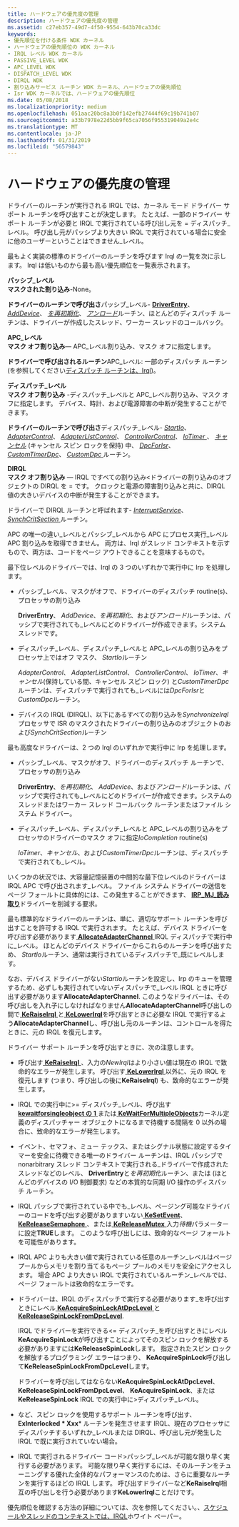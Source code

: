 ```yaml
---
title: ハードウェアの優先度の管理
description: ハードウェアの優先度の管理
ms.assetid: c27eb357-49d7-4f50-9554-643b70ca33dc
keywords:
- 優先順位を付ける条件 WDK カーネル
- ハードウェアの優先順位の WDK カーネル
- IRQL レベル WDK カーネル
- PASSIVE_LEVEL WDK
- APC_LEVEL WDK
- DISPATCH_LEVEL WDK
- DIRQL WDK
- 割り込みサービス ルーチン WDK カーネル、ハードウェアの優先順位
- Isr WDK カーネルでは、ハードウェアの優先順位
ms.date: 05/08/2018
ms.localizationpriority: medium
ms.openlocfilehash: 051aac20bc8a3b0f142efb27444f69c19b741b07
ms.sourcegitcommit: a33b7978e22d5bb9f65ca7056f955319049a2e4c
ms.translationtype: MT
ms.contentlocale: ja-JP
ms.lasthandoff: 01/31/2019
ms.locfileid: "56579843"
---
```

# <a name="managing-hardware-priorities"></a>ハードウェアの優先度の管理





ドライバーのルーチンが実行される IRQL では、カーネル モード ドライバー サポート ルーチンを呼び出すことが決定します。 たとえば、一部のドライバー サポート ルーチンが必要と IRQL で実行されている呼び出し元を = ディスパッチ\_レベル。 呼び出し元がパッシブより大きい IRQL で実行されている場合に安全に他のユーザーということはできません\_レベル。

最もよく実装の標準のドライバーのルーチンを呼びます Irql の一覧を次に示します。 Irql は低いものから最も高い優先順位を一覧表示されます。

<a href="" id="passive-level"></a>**パッシブ\_レベル**  
**マスクされた割り込み**-None。

**ドライバーのルーチンで呼び出さ**パッシブ\_レベル- [**DriverEntry**](https://msdn.microsoft.com/library/windows/hardware/ff544113)、 [ *AddDevice*](https://msdn.microsoft.com/library/windows/hardware/ff540521)、 [*を再初期化*](https://msdn.microsoft.com/library/windows/hardware/ff561022)、 [*アンロード*](https://msdn.microsoft.com/library/windows/hardware/ff564886)ルーチン、ほとんどのディスパッチ ルーチンは、ドライバーが作成したスレッド、ワーカー スレッドのコールバック。

<a href="" id="apc-level"></a>**APC\_レベル**  
**マスク オフ割り込み**— APC\_レベル割り込み、マスク オフに指定します。

**ドライバーで呼び出されるルーチン**APC\_レベル: 一部のディスパッチ ルーチン (を参照してください[ディスパッチ ルーチンは、Irql](dispatch-routines-and-irqls.md))。

<a href="" id="dispatch-level"></a>**ディスパッチ\_レベル**  
**マスク オフ割り込み** -ディスパッチ\_レベルと APC\_レベル割り込み、マスク オフに指定します。 デバイス、時計、および電源障害の中断が発生することができます。

**ドライバーのルーチンで呼び出さ**ディスパッチ\_レベル- [*StartIo*](https://msdn.microsoft.com/library/windows/hardware/ff563858)、 [ *AdapterControl*](https://msdn.microsoft.com/library/windows/hardware/ff540504)、 [ *AdapterListControl*](https://msdn.microsoft.com/library/windows/hardware/ff540513)、 [ *ControllerControl*](https://msdn.microsoft.com/library/windows/hardware/ff542049)、 [ *IoTimer* ](https://msdn.microsoft.com/library/windows/hardware/ff550381)、 [*キャンセル*](https://msdn.microsoft.com/library/windows/hardware/ff540742) (キャンセル スピン ロックを保持) 中、 [ *DpcForIsr*](https://msdn.microsoft.com/library/windows/hardware/ff544079)、 [ *CustomTimerDpc*](https://msdn.microsoft.com/library/windows/hardware/ff542983)、 [ *CustomDpc* ](https://msdn.microsoft.com/library/windows/hardware/ff542972)ルーチン。

<a href="" id="dirql"></a>**DIRQL**  
**マスク オフ割り込み** — IRQL ですべての割り込み&lt;ドライバーの割り込みのオブジェクトの DIRQL を = です。 クロックと電源の障害割り込みと共に、DIRQL 値の大きいデバイスの中断が発生することができます。

ドライバーで DIRQL ルーチンと呼ばれます- [*InterruptService*](https://msdn.microsoft.com/library/windows/hardware/ff547958)、 [ *SynchCritSection* ](https://msdn.microsoft.com/library/windows/hardware/ff563928)ルーチン。

APC の唯一の違い\_レベルとパッシブ\_レベルから APC にプロセス実行\_レベル APC 割り込みを取得できません。 両方は、Irql がスレッド コンテキストを示すもので、両方は、コードをページ アウトできることを意味するもので。

最下位レベルのドライバーでは、Irql の 3 つのいずれかで実行中に Irp を処理します。

-   パッシブ\_レベル、マスクがオフで、ドライバーのディスパッチ routine(s)、プロセッサの割り込み

    **DriverEntry**、 *AddDevice*、*を再初期化*、および*アンロード*ルーチンは、パッシブで実行されても\_レベルにどのドライバーが作成できます。システム スレッドです。

-   ディスパッチ\_レベル、ディスパッチ\_レベルと APC\_レベルの割り込みをプロセッサ上ではオフ マスク、 *StartIo*ルーチン

    *AdapterControl*、 *AdapterListControl*、 *ControllerControl*、 *IoTimer*、*キャンセル*(保持している間、キャンセル スピン ロック) と*CustomTimerDpc*ルーチンは、ディスパッチで実行されても\_レベルには*DpcForIsr*と*CustomDpc*ルーチン。

-   デバイスの IRQL (DIRQL)、以下にあるすべての割り込みを*SynchronizeIrql*プロセッサで ISR のマスクされたドライバーの割り込みのオブジェクトのおよび*SynchCritSection*ルーチン

最も高度なドライバーは、2 つの Irql のいずれかで実行中に Irp を処理します。

-   パッシブ\_レベル、マスクがオフ、ドライバーのディスパッチ ルーチンで、プロセッサの割り込み

    **DriverEntry**、*を再初期化*、 *AddDevice*、および*アンロード*ルーチンは、パッシブで実行されても\_レベルにどのドライバーが作成できます。システムのスレッドまたはワーカー スレッド コールバック ルーチンまたはファイル システム ドライバー。

-   ディスパッチ\_レベル、ディスパッチ\_レベルと APC\_レベルの割り込みをプロセッサのドライバーのマスク オフに指定*IoCompletion* routine(s)

    *IoTimer*、*キャンセル*、および*CustomTimerDpc*ルーチンは、ディスパッチで実行されても\_レベル。

いくつかの状況では、大容量記憶装置の中間的な最下位レベルのドライバーは IRQL APC で呼び出されます\_レベル。 ファイル システム ドライバーの送信をページ フォールトに具体的には、この発生することができます、 [ **IRP\_MJ\_読み取り**](https://msdn.microsoft.com/library/windows/hardware/ff550794)ドライバーを削減する要求。

最も標準的なドライバーのルーチンは、単に、適切なサポート ルーチンを呼び出すことを許可する IRQL で実行されます。 たとえば、デバイス ドライバーを呼び出す必要があります[ **AllocateAdapterChannel** ](https://msdn.microsoft.com/library/windows/hardware/ff540573) IRQL ディスパッチで実行中に\_レベル。 ほとんどのデバイス ドライバーからこれらのルーチンを呼び出すため、 *StartIo*ルーチン、通常は実行されているディスパッチで\_既にレベルします。

なお、デバイス ドライバーがない*StartIo*ルーチンを設定し、Irp のキューを管理するため、必ずしも実行されていないディスパッチで\_レベル IRQL ときに呼び出す必要があります**AllocateAdapterChannel**. このようなドライバーは、その呼び出しを入れ子にしなければなりません**AllocateAdapterChannel**呼び出しの間で[ **KeRaiseIrql** ](https://msdn.microsoft.com/library/windows/hardware/ff553079)と[ **KeLowerIrql**](https://msdn.microsoft.com/library/windows/hardware/ff552968)を呼び出すときに必要な IRQL で実行するよう**AllocateAdapterChannel**し、呼び出し元のルーチンは、コントロールを得たときに、元の IRQL を復元します。

ドライバー サポート ルーチンを呼び出すときに、次の注意します。

- 呼び出す[ **KeRaiseIrql** ](https://msdn.microsoft.com/library/windows/hardware/ff553079) 、入力の*NewIrql*はより小さい値は現在の IRQL で致命的なエラーが発生します。 呼び出す[ **KeLowerIrql** ](https://msdn.microsoft.com/library/windows/hardware/ff552968)以外に、元の IRQL を復元します (つまり、呼び出しの後に**KeRaiseIrql**) も、致命的なエラーが発生します。

- IRQL での実行中に&gt;= ディスパッチ\_レベル、呼び出す[ **kewaitforsingleobject の 1** ](https://msdn.microsoft.com/library/windows/hardware/ff553350)または[ **KeWaitForMultipleObjects**](https://msdn.microsoft.com/library/windows/hardware/ff553324)カーネル定義のディスパッチャー オブジェクトになるまで待機する間隔を 0 以外の場合に、致命的なエラーが発生します。

- イベント、セマフォ、ミュー テックス、またはシグナル状態に設定するタイマーを安全に待機できる唯一のドライバー ルーチンは、IRQL パッシブで nonarbitrary スレッド コンテキストで実行される\_ドライバーで作成されたスレッドなどのレベル、 **DriverEntry**と*を再初期化*ルーチン、または (ほとんどのデバイスの I/O 制御要求) などの本質的な同期 I/O 操作のディスパッチ ルーチン。

- IRQL パッシブで実行されている中でも\_レベル、ページング可能なドライバーのコードを呼び出す必要がありますいない[ **KeSetEvent**](https://msdn.microsoft.com/library/windows/hardware/ff553253)、 [ **KeReleaseSemaphore** ](https://msdn.microsoft.com/library/windows/hardware/ff553143)、または[ **KeReleaseMutex** ](https://msdn.microsoft.com/library/windows/hardware/ff553140)入力*待機*パラメーターに設定**TRUE**します。 このような呼び出しには、致命的なページ フォールトを可能性があります。

- IRQL APC よりも大きい値で実行されている任意のルーチン\_レベルはページ プールからメモリを割り当てるもページ プールのメモリを安全にアクセスします。 場合 APC より大きい IRQL で実行されているルーチン\_レベルでは、ページ フォールトは致命的なエラーです。

- ドライバーは、IRQL のディスパッチで実行する必要があります\_を呼び出すときにレベル[ **KeAcquireSpinLockAtDpcLevel** ](https://msdn.microsoft.com/library/windows/hardware/ff551921)と[ **KeReleaseSpinLockFromDpcLevel**](https://msdn.microsoft.com/library/windows/hardware/ff553150).

  IRQL でドライバーを実行できる&lt;= ディスパッチ\_を呼び出すときにレベル**KeAcquireSpinLock**が呼び出すことによってそのスピン ロックを解放する必要がありますには**KeReleaseSpinLock**します。 指定されたスピン ロックを解放するプログラミング エラーはつまり、 **KeAcquireSpinLock**呼び出して**KeReleaseSpinLockFromDpcLevel**します。

  ドライバーを呼び出してはならない**KeAcquireSpinLockAtDpcLevel**、 **KeReleaseSpinLockFromDpcLevel**、 **KeAcquireSpinLock**、または**KeReleaseSpinLock** IRQL での実行中に&gt;ディスパッチ\_レベル。

- など、スピン ロックを使用するサポート ルーチンを呼び出す、 **ExInterlocked * Xxx*** ルーチンを発生させます IRQL、現在のプロセッサにディスパッチするいずれか\_レベルまたは DIRQL、呼び出し元が発生した IRQL で既に実行されていない場合。

- IRQL で実行されるドライバー コード&gt;パッシブ\_レベルが可能な限り早く実行する必要があります。 可能な限り早く実行するには、そのルーチンをチューニングする優れた全体的なパフォーマンスのためは、さらに重要なルーチンを実行するほどの IRQL します。 呼び出すドライバーなど**KeRaiseIrql**相互の呼び出しを行う必要があります**KeLowerIrql**ことだけです。

優先順位を確認する方法の詳細については、次を参照してください。、[スケジュールやスレッドのコンテキストでは、IRQL](https://go.microsoft.com/fwlink/p/?linkid=59757)ホワイト ペーパー。

 

 




